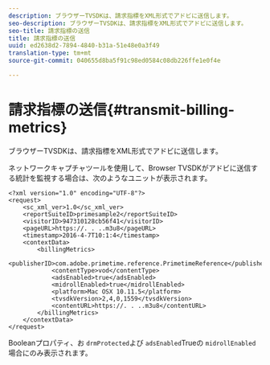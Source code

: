 ```yaml
---
description: ブラウザーTVSDKは、請求指標をXML形式でアドビに送信します。
seo-description: ブラウザーTVSDKは、請求指標をXML形式でアドビに送信します。
seo-title: 請求指標の送信
title: 請求指標の送信
uuid: ed2638d2-7894-4840-b31a-51e48e0a3f49
translation-type: tm+mt
source-git-commit: 040655d8ba5f91c98ed0584c08db226ffe1e0f4e

---
```



# 請求指標の送信{#transmit-billing-metrics}

ブラウザーTVSDKは、請求指標をXML形式でアドビに送信します。

<!--<a id="example_13ABDB1CC0B549968A534765378DA3A0"></a>-->

ネットワークキャプチャツールを使用して、Browser TVSDKがアドビに送信する統計を監視する場合は、次のようなユニットが表示されます。

```
<?xml version="1.0" encoding="UTF-8"?>
<request>
    <sc_xml_ver>1.0</sc_xml_ver>
    <reportSuiteID>primesample2</reportSuiteID>
    <visitorID>947310128cb56f41</visitorID>
    <pageURL>https://. . ..m3u8</pageURL>
    <timestamp>2016-4-7T10:1:4</timestamp>
    <contextData>
        <billingMetrics>
            <publisherID>com.adobe.primetime.reference.PrimetimeReference</publisherID>
            <contentType>vod</contentType>
            <adsEnabled>true</adsEnabled>
            <midrollEnabled>true</midrollEnabled>
            <platform>Mac OSX 10.11.5</platform>
            <tvsdkVersion>2,4,0,1559</tvsdkVersion>
            <contentURL>https://. . ..m3u8</contentURL>
        </billingMetrics>
    </contextData>
</request>
```

Booleanプロパティ、お `drmProtected`よび `adsEnabled`Trueの `midrollEnabled` 場合にのみ表示されます。